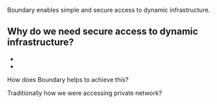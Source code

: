 Boundary enables simple and secure access to dynamic infrastructure.

Why do we need secure access to dynamic infrastructure?
-
-
-

How does Boundary helps to achieve this?


Traditionally how we were accessing private network?


